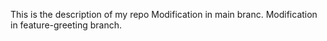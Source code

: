 This is the description of my repo
Modification in main branc.
Modification in feature-greeting branch.
